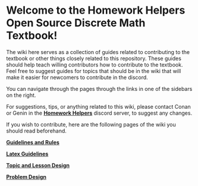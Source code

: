 # Welcome to the Homework Helpers Open Source Discrete Math Textbook!
The wiki here serves as a collection of guides related to contributing to the textbook or other things closely related to this repository. These guides should help teach willing contributors how to contribute to the textbook. Feel free to suggest guides for topics that should be in the wiki that will make it easier for newcomers to contribute in the discord.

You can navigate through the pages through the links in one of the sidebars on the right.

For suggestions, tips, or anything related to this wiki, please contact Conan or Genin in the **[Homework Helpers](https://discord.com/invite/homeworkhelp)** discord server, to suggest any changes.

If you wish to contribute, here are the following pages of the wiki you should read beforehand.

**[Guidelines and Rules](https://github.com/homework-helpers-discord/.github/wiki/Guidelines-and-Rules)**

**[Latex Guidelines](https://github.com/homework-helpers-discord/.github/wiki/Latex-Guidelines)**

**[Topic and Lesson Design](https://github.com/homework-helpers-discord/.github/wiki/Topic-and-Lesson-Design)**

**[Problem Design](https://github.com/homework-helpers-discord/.github/wiki/Problem-Design)**
